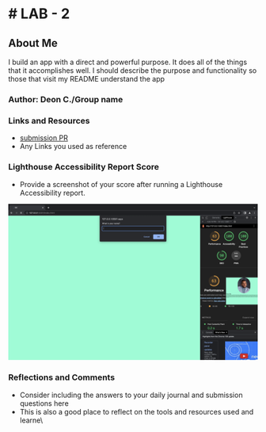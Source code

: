 # # LAB - 2

## About Me

I build an app with a direct and powerful purpose. It does all of the things that it accomplishes well. I should describe the purpose and functionality so those that visit my README understand the app

### Author: Deon C./Group name

### Links and Resources

* [submission PR](http://xyz.com)
* Any Links you used as reference

### Lighthouse Accessibility Report Score

* Provide a screenshot of your score after running a Lighthouse Accessibility report.

![Screenshot](img/LHClass2.png)

### Reflections and Comments

* Consider including the answers to your daily journal and submission questions here
* This is also a good place to reflect on the tools and resources used and learne\